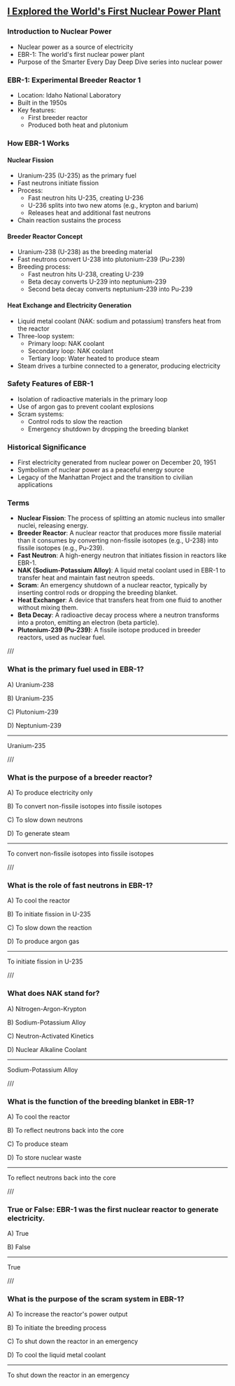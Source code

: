 ## [I Explored the World's First Nuclear Power Plant](https://www.youtube.com/watch?v=JVROsxtjoCw)

### Introduction to Nuclear Power
- Nuclear power as a source of electricity
- EBR-1: The world's first nuclear power plant
- Purpose of the Smarter Every Day Deep Dive series into nuclear power

### EBR-1: Experimental Breeder Reactor 1
- Location: Idaho National Laboratory
- Built in the 1950s
- Key features:
  - First breeder reactor
  - Produced both heat and plutonium

### How EBR-1 Works
#### Nuclear Fission
- Uranium-235 (U-235) as the primary fuel
- Fast neutrons initiate fission
- Process:
  - Fast neutron hits U-235, creating U-236
  - U-236 splits into two new atoms (e.g., krypton and barium)
  - Releases heat and additional fast neutrons
- Chain reaction sustains the process

#### Breeder Reactor Concept
- Uranium-238 (U-238) as the breeding material
- Fast neutrons convert U-238 into plutonium-239 (Pu-239)
- Breeding process:
  - Fast neutron hits U-238, creating U-239
  - Beta decay converts U-239 into neptunium-239
  - Second beta decay converts neptunium-239 into Pu-239

#### Heat Exchange and Electricity Generation
- Liquid metal coolant (NAK: sodium and potassium) transfers heat from the reactor
- Three-loop system:
  - Primary loop: NAK coolant
  - Secondary loop: NAK coolant
  - Tertiary loop: Water heated to produce steam
- Steam drives a turbine connected to a generator, producing electricity

### Safety Features of EBR-1
- Isolation of radioactive materials in the primary loop
- Use of argon gas to prevent coolant explosions
- Scram systems:
  - Control rods to slow the reaction
  - Emergency shutdown by dropping the breeding blanket

### Historical Significance
- First electricity generated from nuclear power on December 20, 1951
- Symbolism of nuclear power as a peaceful energy source
- Legacy of the Manhattan Project and the transition to civilian applications

### Terms
- **Nuclear Fission**: The process of splitting an atomic nucleus into smaller nuclei, releasing energy.
- **Breeder Reactor**: A nuclear reactor that produces more fissile material than it consumes by converting non-fissile isotopes (e.g., U-238) into fissile isotopes (e.g., Pu-239).
- **Fast Neutron**: A high-energy neutron that initiates fission in reactors like EBR-1.
- **NAK (Sodium-Potassium Alloy)**: A liquid metal coolant used in EBR-1 to transfer heat and maintain fast neutron speeds.
- **Scram**: An emergency shutdown of a nuclear reactor, typically by inserting control rods or dropping the breeding blanket.
- **Heat Exchanger**: A device that transfers heat from one fluid to another without mixing them.
- **Beta Decay**: A radioactive decay process where a neutron transforms into a proton, emitting an electron (beta particle).
- **Plutonium-239 (Pu-239)**: A fissile isotope produced in breeder reactors, used as nuclear fuel.

///

### What is the primary fuel used in EBR-1?

A) Uranium-238  

B) Uranium-235  

C) Plutonium-239  

D) Neptunium-239  

---

Uranium-235

///

### What is the purpose of a breeder reactor?  

A) To produce electricity only  

B) To convert non-fissile isotopes into fissile isotopes  

C) To slow down neutrons  

D) To generate steam  

---

To convert non-fissile isotopes into fissile isotopes

///

### What is the role of fast neutrons in EBR-1?  

A) To cool the reactor  

B) To initiate fission in U-235  

C) To slow down the reaction  

D) To produce argon gas  

---

To initiate fission in U-235

///

### What does NAK stand for?  

A) Nitrogen-Argon-Krypton  

B) Sodium-Potassium Alloy  

C) Neutron-Activated Kinetics  

D) Nuclear Alkaline Coolant  

---

Sodium-Potassium Alloy

///

### What is the function of the breeding blanket in EBR-1?  

A) To cool the reactor  

B) To reflect neutrons back into the core  

C) To produce steam  

D) To store nuclear waste  

---

To reflect neutrons back into the core

///

### True or False: EBR-1 was the first nuclear reactor to generate electricity.  

A) True  

B) False  

---

True

///

### What is the purpose of the scram system in EBR-1?  

A) To increase the reactor's power output  

B) To initiate the breeding process  

C) To shut down the reactor in an emergency  

D) To cool the liquid metal coolant  

---

To shut down the reactor in an emergency
